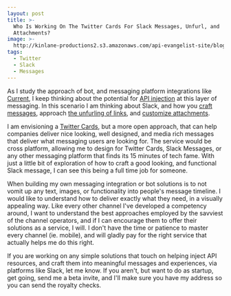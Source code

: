 ```yaml
---
layout: post
title: >-
  Who Is Working On The Twitter Cards For Slack Messages, Unfurl, and
  Attachments?
image: >-
  http://kinlane-productions2.s3.amazonaws.com/api-evangelist-site/blog/slack-message.png
tags:
  - Twitter
  - Slack
  - Messages
---
```

As I study the approach of bot, and messaging platform integrations like [Current](https://current.com/), I keep thinking about the potential for [API injection](http://apievangelist.com/2016/02/23/exploring-my-thoughts-around-api-injection-into-messaging-voice-and-other-online-experiences/) at this layer of messaging. In this scenario I am thinking about Slack, and how you [craft messages](https://api.slack.com/docs/formatting), approach [the unfurling of links](https://api.slack.com/docs/unfurling), and [customize attachments](https://api.slack.com/docs/attachments).

I am envisioning a [Twitter Cards](https://dev.twitter.com/cards/overview), but a more open approach, that can help companies deliver nice looking, well designed, and media rich messages that deliver what messaging users are looking for. The service would be cross platform, allowing me to design for Twitter Cards, Slack Messages, or any other messaging platform that finds its 15 minutes of tech fame. With just a little bit of exploration of how to craft a good looking, and functional Slack message, I can see this being a full time job for someone.

When building my own messaging integration or bot solutions is to not vomit up any text, images, or functionality into people's message timeline. I would like to understand how to deliver exactly what they need, in a visually appealing way. Like every other channel I've developed a competency around, I want to understand the best approaches employed by the savviest of the channel operators, and if I can encourage them to offer their solutions as a service, I will. I don't have the time or patience to master every channel (ie. mobile), and will gladly pay for the right service that actually helps me do this right.

If you are working on any simple solutions that touch on helping inject API resources, and craft them into meaningful messages and experiences, via platforms like Slack, let me know. If you aren't, but want to do as startup, get going, send me a beta invite, and I'll make sure you have my address so you can send the royalty checks.